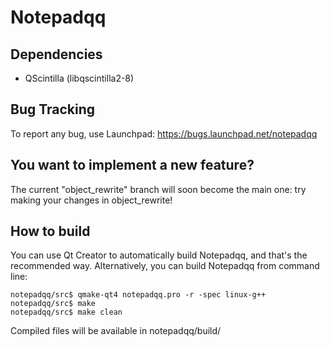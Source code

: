 Notepadqq
=========

Dependencies
------------
   * QScintilla (libqscintilla2-8)

Bug Tracking
------------
To report any bug, use Launchpad: https://bugs.launchpad.net/notepadqq

You want to implement a new feature?
------------------------------------
The current "object_rewrite" branch will soon become the main one: try making your changes in object_rewrite!

How to build
------------
You can use Qt Creator to automatically build Notepadqq, and that's the recommended way.
Alternatively, you can build Notepadqq from command line:

    notepadqq/src$ qmake-qt4 notepadqq.pro -r -spec linux-g++
    notepadqq/src$ make
    notepadqq/src$ make clean

Compiled files will be available in notepadqq/build/
    

